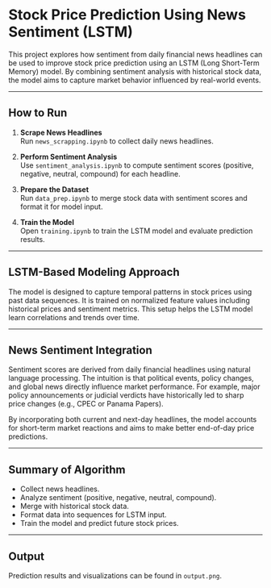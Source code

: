 # Stock Price Prediction Using News Sentiment (LSTM)

This project explores how sentiment from daily financial news headlines can be used to improve stock price prediction using an LSTM (Long Short-Term Memory) model. By combining sentiment analysis with historical stock data, the model aims to capture market behavior influenced by real-world events.

---

## How to Run

1. **Scrape News Headlines**  
   Run `news_scrapping.ipynb` to collect daily news headlines.

2. **Perform Sentiment Analysis**  
   Use `sentiment_analysis.ipynb` to compute sentiment scores (positive, negative, neutral, compound) for each headline.

3. **Prepare the Dataset**  
   Run `data_prep.ipynb` to merge stock data with sentiment scores and format it for model input.

4. **Train the Model**  
   Open `training.ipynb` to train the LSTM model and evaluate prediction results.

---

## LSTM-Based Modeling Approach

The model is designed to capture temporal patterns in stock prices using past data sequences. It is trained on normalized feature values including historical prices and sentiment metrics. This setup helps the LSTM model learn correlations and trends over time.

---

## News Sentiment Integration

Sentiment scores are derived from daily financial headlines using natural language processing. The intuition is that political events, policy changes, and global news directly influence market performance. For example, major policy announcements or judicial verdicts have historically led to sharp price changes (e.g., CPEC or Panama Papers).

By incorporating both current and next-day headlines, the model accounts for short-term market reactions and aims to make better end-of-day price predictions.

---

## Summary of Algorithm

- Collect news headlines.
- Analyze sentiment (positive, negative, neutral, compound).
- Merge with historical stock data.
- Format data into sequences for LSTM input.
- Train the model and predict future stock prices.

---

## Output

Prediction results and visualizations can be found in `output.png`.
